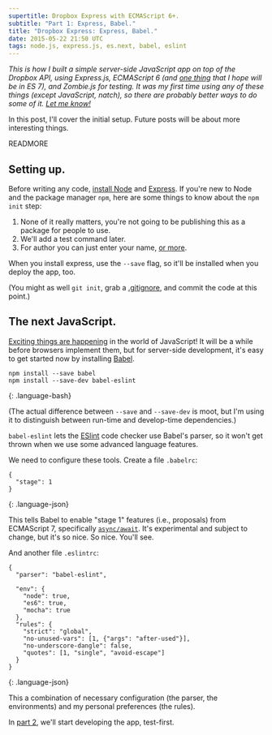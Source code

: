 ```yaml
---
supertitle: Dropbox Express with ECMAScript 6+.
subtitle: "Part 1: Express, Babel."
title: "Dropbox Express: Express, Babel."
date: 2015-05-22 21:50 UTC
tags: node.js, express.js, es.next, babel, eslint
---
```


*This is how I built a simple server-side JavaScript app on top of the
Dropbox API, using Express.js, ECMAScript 6 (and [one thing][async-await]
that I hope will be in ES 7), and Zombie.js for testing. It was my first
time using any of these things (except JavaScript, natch), so there are
probably better ways to do some of it. [Let me know!][contact]*

In this post, I'll cover the initial setup. Future posts will be about
more interesting things.

READMORE

## Setting up.

Before writing any code, [install Node][node] and [Express][install-express].
If you're new to Node and the package manager `npm`, here are some things
to know about the `npm init` step:

1. None of it really matters, you're not going to be publishing this
   as a package for people to use.
2. We'll add a test command later.
3. For author you can just enter your name, [or more][npm-name-format].

When you install express, use the `--save` flag, so it'll be installed
when you deploy the app, too.

(You might as well `git init`, grab a [.gitignore](gitignore), and commit
the code at this point.)

## The next JavaScript.

[Exciting things are happening][es6] in the world of JavaScript! It will
be a while before browsers implement them, but for server-side development,
it's easy to get started now by installing [Babel](http://babeljs.io/).

~~~
npm install --save babel
npm install --save-dev babel-eslint
~~~
{: .language-bash}

(The actual difference between `--save` and `--save-dev` is moot, but I'm
using it to distinguish between run-time and develop-time dependencies.)
 
`babel-eslint` lets the [ESlint] code checker use Babel's parser, so it
won't get thrown when we use some advanced language features.

We need to configure these tools. Create a file `.babelrc`:

~~~
{
  "stage": 1
}
~~~
{: .language-json}

This tells Babel to enable "stage 1" features (i.e., proposals) from
ECMAScript 7, specifically [`async/await`][async-await]. It's experimental
and subject to change, but it's so nice. So nice. You'll see.

And another file `.eslintrc`:

~~~
{
  "parser": "babel-eslint",

  "env": {
    "node": true,
    "es6": true,
    "mocha": true
  },
  "rules": {
    "strict": "global",
    "no-unused-vars": [1, {"args": "after-used"}],
    "no-underscore-dangle": false,
    "quotes": [1, "single", "avoid-escape"]
  }
}
~~~
{: .language-json}

This a combination of necessary configuration (the parser, the environments)
and my personal preferences (the rules).

In [part 2], we'll start developing the app, test-first.

[contact]: #comments
[node]: http://nodejs.org/
[install-express]: http://expressjs.com/starter/installing.html
[npm-name-format]: https://docs.npmjs.com/files/package.json#people-fields-author-contributors
[gitignore]: https://github.com/github/gitignore/blob/master/Node.gitignore
[es6]: http://es6-features.org/
[eslint]: http://eslint.org/
[async-await]: https://github.com/lukehoban/ecmascript-asyncawait
[part 2]: /2015/05/23/dropbox-express-2-zombie-testing.html
